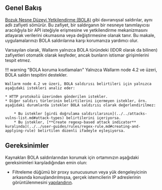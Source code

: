 ## Genel Bakış

[Bozuk Nesne Düzeyi Yetkilendirme (BOLA)](../../attacks-vulns-list.md#broken-object-level-authorization-bola) gibi davranışsal saldırılar, aynı adlı zafiyeti sömürür. Bu zafiyet, bir saldırganın bir nesneye tanımlayıcısı aracılığıyla bir API isteğiyle erişmesine ve yetkilendirme mekanizmasını atlayarak verilerini okumasına veya değiştirmesine olanak tanır. Bu makale, uygulamalarınızı BOLA saldırılarına karşı korumanıza yardımcı olur.

Varsayılan olarak, Wallarm yalnızca BOLA türündeki (IDOR olarak da bilinen) zafiyetleri otomatik olarak keşfeder, ancak bunların istismar girişimlerini tespit etmez.

!!! warning "BOLA koruma kısıtlamaları"
    Yalnızca Wallarm node 4.2 ve üzeri, BOLA saldırı tespitini destekler.

    Wallarm node 4.2 ve üzeri, BOLA saldırısı belirtileri için yalnızca aşağıdaki istekleri analiz eder:

    * HTTP protokolü üzerinden gönderilen istekler.
    * Diğer saldırı türlerinin belirtilerini içermeyen istekler, örn. aşağıdaki durumlarda istekler BOLA saldırısı olarak değerlendirilmez:

        * Bu istekler [girdi doğrulama saldırılarının](../../attacks-vulns-list.md#attack-types) belirtilerini içeriyorsa.
        * Bu istekler, [**Create regexp-based attack indicator** kuralında](../../user-guides/rules/regex-rule.md#creating-and-applying-rule) belirtilen düzenli ifadeyle eşleşiyorsa.

## Gereksinimler

Kaynakları BOLA saldırılarından korumak için ortamınızın aşağıdaki gereksinimleri karşıladığından emin olun:

* Filtreleme düğümü bir proxy sunucusunun veya yük dengeleyicinin arkasında konuşlandırılmışsa, gerçek istemcilerin IP adreslerinin görüntülenmesini [yapılandırın](../using-proxy-or-balancer-en.md).